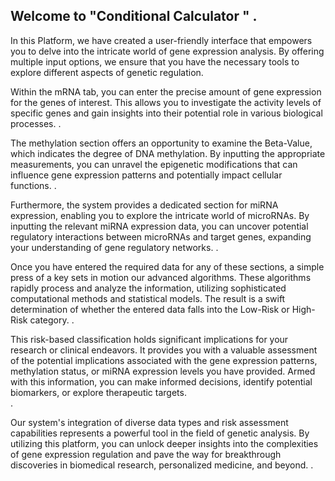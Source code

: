 
## Welcome to "Conditional Calculator " . 
In this Platform, we have created a user-friendly interface that empowers you to delve into the intricate world of gene expression analysis. By offering multiple input options, we ensure that you have the necessary tools to explore different aspects of genetic regulation.</br>

Within the mRNA tab, you can enter the precise amount of gene expression for the genes of interest. This allows you to investigate the activity levels of specific genes and gain insights into their potential role in various biological processes. .</br>

The methylation section offers an opportunity to examine the Beta-Value, which indicates the degree of DNA methylation. By inputting the appropriate measurements, you can unravel the epigenetic modifications that can influence gene expression patterns and potentially impact cellular functions. .</br>

Furthermore, the system provides a dedicated section for miRNA expression, enabling you to explore the intricate world of microRNAs. By inputting the relevant miRNA expression data, you can uncover potential regulatory interactions between microRNAs and target genes, expanding your understanding of gene regulatory networks. .</br>

Once you have entered the required data for any of these sections, a simple press of a key sets in motion our advanced algorithms. These algorithms rapidly process and analyze the information, utilizing sophisticated computational methods and statistical models. The result is a swift determination of whether the entered data falls into the Low-Risk or High-Risk category. .</br>

This risk-based classification holds significant implications for your research or clinical endeavors. It provides you with a valuable assessment of the potential implications associated with the gene expression patterns, methylation status, or miRNA expression levels you have provided. Armed with this information, you can make informed decisions, identify potential biomarkers, or explore therapeutic targets.</br>.

Our system's integration of diverse data types and risk assessment capabilities represents a powerful tool in the field of genetic analysis. By utilizing this platform, you can unlock deeper insights into the complexities of gene expression regulation and pave the way for breakthrough discoveries in biomedical research, personalized medicine, and beyond. .</br>
